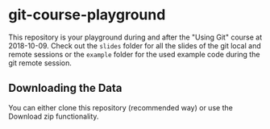 # git-course-playground

This repository is your playground during and after the "Using Git" course at 2018-10-09.
Check out the `slides` folder for all the slides of the git local
and remote sessions or the `example` folder for the used example
code during the git remote session.

## Downloading the Data

You can either clone this repository (recommended way) or use the Download zip functionality.
